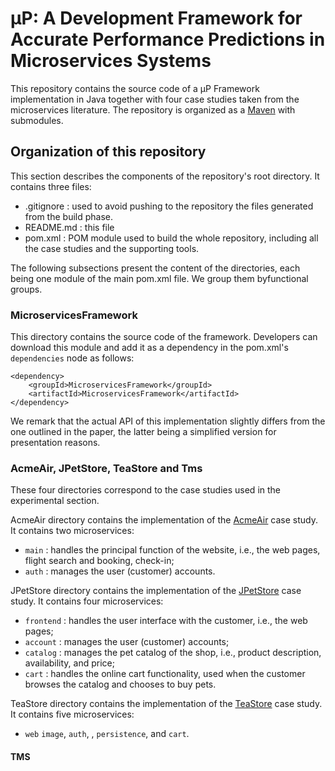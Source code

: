 # μP: A Development Framework for Accurate Performance Predictions in Microservices Systems

This repository contains the source code of a μP Framework implementation in Java together with four case studies taken from the microservices literature. The repository is organized as a [Maven](https://maven.apache.org/) with submodules.

## Organization of this repository

This section describes the components of the repository's root directory. It contains three files: 
* .gitignore : used to avoid pushing to the repository the files generated from the build phase.
* README.md : this file
* pom.xml : POM module used to build the whole repository, including all the case studies and the supporting tools.

The following subsections present the content of the directories, each being one module of the main pom.xml file. We group them byfunctional groups.

### MicroservicesFramework

This directory contains the source code of the framework. Developers can download this module and add it as a dependency in the pom.xml's `dependencies` node as follows:
```
<dependency>
    <groupId>MicroservicesFramework</groupId>
    <artifactId>MicroservicesFramework</artifactId>
</dependency>
```
We remark that the actual API of this implementation slightly differs from the one outlined in the paper, the latter being a simplified version for presentation reasons.

### AcmeAir, JPetStore, TeaStore and Tms

These four directories correspond to the case studies used in the experimental section.

AcmeAir directory contains the implementation of the [AcmeAir](https://github.com/acmeair/acmeair) case study. It contains two microservices: 
* `main` : handles the principal function of the website, i.e., the web pages, flight search and booking, check-in;
* `auth` : manages the user (customer) accounts.

JPetStore directory contains the implementation of the [JPetStore](https://oceanrep.geomar.de/46706/) case study. It contains four microservices: 
* `frontend` : handles the user interface with the customer, i.e., the web pages;
* `account` : manages the user (customer) accounts;
* `catalog` : manages the pet catalog of the shop, i.e., product description, availability, and price;
* `cart` : handles the online cart functionality, used when the customer browses the catalog and chooses to buy pets.

TeaStore directory contains the implementation of the [TeaStore](https://ieeexplore.ieee.org/abstract/document/8526888) case study. It contains five microservices: 
* `web`
`image`, `auth`, , `persistence`, and `cart`.

#### TMS

